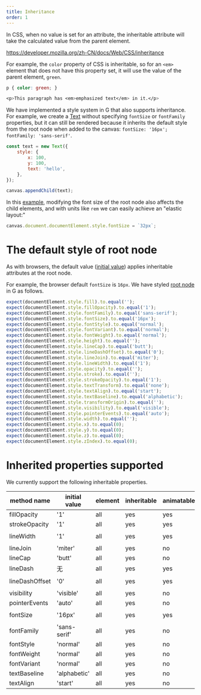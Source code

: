 ```yaml
---
title: Inheritance
order: 1
---
```


In CSS, when no value is set for an attribute, the inheritable attribute will take the calculated value from the parent element.

https://developer.mozilla.org/zh-CN/docs/Web/CSS/inheritance

For example, the `color` property of CSS is inheritable, so for an `<em>` element that does not have this property set, it will use the value of the parent element, `green`.

```css
p { color: green; }

<p>This paragraph has <em>emphasized text</em> in it.</p>
```

We have implemented a style system in G that also supports inheritance. For example, we create a [Text](/en/docs/api/basic/text) without specifying `fontSize` or `fontFamily` properties, but it can still be rendered because it inherits the default style from the root node when added to the canvas: `fontSize: '16px'; fontFamily: 'sans-serif'`.

```js
const text = new Text({
    style: {
        x: 100,
        y: 100,
        text: 'hello',
    },
});

canvas.appendChild(text);
```

In this [example](/en/examples/style#inheritance), modifying the font size of the root node also affects the child elements, and with units like `rem` we can easily achieve an "elastic layout:"

```js
canvas.document.documentElement.style.fontSize = `32px`;
```

# The default style of root node

As with browsers, the default value ([initial value](https://developer.mozilla.org/en-US/docs/Web/CSS/initial_value)) applies inheritable attributes at the root node.

For example, the browser default `fontSize` is `16px`. We have styled [root node](/en/docs/api/builtin-objects/document#documentelement) in G as follows.

```js
expect(documentElement.style.fill).to.equal('');
expect(documentElement.style.fillOpacity).to.equal('1');
expect(documentElement.style.fontFamily).to.equal('sans-serif');
expect(documentElement.style.fontSize).to.equal('16px');
expect(documentElement.style.fontStyle).to.equal('normal');
expect(documentElement.style.fontVariant).to.equal('normal');
expect(documentElement.style.fontWeight).to.equal('normal');
expect(documentElement.style.height).to.equal('');
expect(documentElement.style.lineCap).to.equal('butt');
expect(documentElement.style.lineDashOffset).to.equal('0');
expect(documentElement.style.lineJoin).to.equal('miter');
expect(documentElement.style.lineWidth).to.equal('1');
expect(documentElement.style.opacity).to.equal('');
expect(documentElement.style.stroke).to.equal('');
expect(documentElement.style.strokeOpacity).to.equal('1');
expect(documentElement.style.textTransform).to.equal('none');
expect(documentElement.style.textAlign).to.equal('start');
expect(documentElement.style.textBaseline).to.equal('alphabetic');
expect(documentElement.style.transformOrigin).to.equal('');
expect(documentElement.style.visibility).to.equal('visible');
expect(documentElement.style.pointerEvents).to.equal('auto');
expect(documentElement.style.width).to.equal('');
expect(documentElement.style.x).to.equal(0);
expect(documentElement.style.y).to.equal(0);
expect(documentElement.style.z).to.equal(0);
expect(documentElement.style.zIndex).to.equal(0);
```

# Inherited properties supported

We currently support the following inheritable properties.

| method name    | initial value | element | inheritable | animatable | computed value          |
| -------------- | ------------- | ------- | ----------- | ---------- | ----------------------- |
| fillOpacity    | '1'           | all     | yes         | yes        | `<number>`              |
| strokeOpacity  | '1'           | all     | yes         | yes        | `<number>`              |
| lineWidth      | '1'           | all     | yes         | yes        | `<length> <percentage>` |
| lineJoin       | 'miter'       | all     | yes         | no         | `<keywords>`            |
| lineCap        | 'butt'        | all     | yes         | no         | `<keywords>`            |
| lineDash       | 无            | all     | yes         | yes        | `<array>`               |
| lineDashOffset | '0'           | all     | yes         | yes        | `<length> <percentage>` |
| visibility     | 'visible'     | all     | yes         | no         | `<keywords>`            |
| pointerEvents  | 'auto'        | all     | yes         | no         | `<keywords>`            |
| fontSize       | '16px'        | all     | yes         | yes        | `<length> <percentage>` |
| fontFamily     | 'sans-serif'  | all     | yes         | no         | `<keywords>`            |
| fontStyle      | 'normal'      | all     | yes         | no         | `<keywords>`            |
| fontWeight     | 'normal'      | all     | yes         | no         | `<keywords>`            |
| fontVariant    | 'normal'      | all     | yes         | no         | `<keywords>`            |
| textBaseline   | 'alphabetic'  | all     | yes         | no         | `<keywords>`            |
| textAlign      | 'start'       | all     | yes         | no         | `<keywords>`            |
